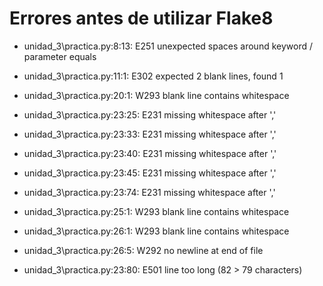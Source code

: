 
# Errores antes de utilizar Flake8

- unidad_3\practica.py:8:13: E251 unexpected spaces around keyword / parameter equals

- unidad_3\practica.py:11:1: E302 expected 2 blank lines, found 1

- unidad_3\practica.py:20:1: W293 blank line contains whitespace

- unidad_3\practica.py:23:25: E231 missing whitespace after ','

- unidad_3\practica.py:23:33: E231 missing whitespace after ','

- unidad_3\practica.py:23:40: E231 missing whitespace after ','

- unidad_3\practica.py:23:45: E231 missing whitespace after ','

- unidad_3\practica.py:23:74: E231 missing whitespace after ','

- unidad_3\practica.py:25:1: W293 blank line contains whitespace

- unidad_3\practica.py:26:1: W293 blank line contains whitespace

- unidad_3\practica.py:26:5: W292 no newline at end of file

- unidad_3\practica.py:23:80: E501 line too long (82 > 79 characters)

